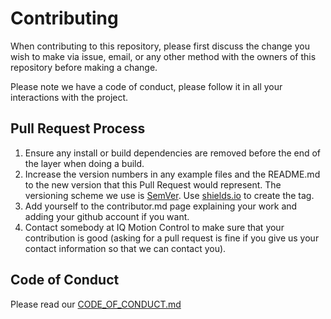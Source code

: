 # Contributing

When contributing to this repository, please first discuss the change you wish to make via issue,
email, or any other method with the owners of this repository before making a change. 

Please note we have a code of conduct, please follow it in all your interactions with the project.

## Pull Request Process

1. Ensure any install or build dependencies are removed before the end of the layer when doing a 
   build.
2. Increase the version numbers in any example files and the README.md to the new version that this
   Pull Request would represent. The versioning scheme we use is [SemVer](http://semver.org/). Use [shields.io](https://shields.io/category/version) to create the tag.
4. Add yourself to the contributor.md page explaining your work and adding your github account if you want.
3. Contact somebody at IQ Motion Control to make sure that your contribution is good (asking for a pull request is fine if you give us your contact information so that we can contact you).

## Code of Conduct

Please read our [CODE_OF_CONDUCT.md](CODE_OF_CONDUCT.md)

